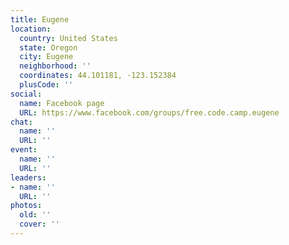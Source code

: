 ```yaml
---
title: Eugene
location:
  country: United States
  state: Oregon
  city: Eugene
  neighborhood: ''
  coordinates: 44.101181, -123.152384
  plusCode: ''
social:
  name: Facebook page
  URL: https://www.facebook.com/groups/free.code.camp.eugene
chat:
  name: ''
  URL: ''
event:
  name: ''
  URL: ''
leaders:
- name: ''
  URL: ''
photos:
  old: ''
  cover: ''
---
```

